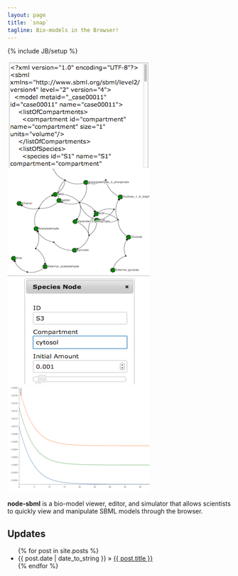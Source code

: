 ```yaml
---
layout: page
title: `snap` 
tagline: Bio-models in the Browser!
---
```

{% include JB/setup %}

<div id="examples">
    <a class="example" href="assets/images/a.png">
        <img src="assets/images/a.png">
    </a>    
    <a class="example" href="assets/images/b.png">
        <img src="assets/images/b.png">
    </a>    
    <a class="example" href="assets/images/c.png">
        <img src="assets/images/c.png">
    </a>
    <a class="example" href="assets/images/d.png">
        <img src="assets/images/d.png">
    </a>    
</div>

**node-sbml** is a bio-model viewer, editor, and simulator that allows scientists to quickly view and manipulate SBML models through the browser.   

**Updates**
------------------------------------

<ul class="posts">
  {% for post in site.posts %}
    <li><span>{{ post.date | date_to_string }}</span> &raquo; <a href="{{ BASE_PATH }}{{ post.url }}">{{ post.title }}</a></li>
  {% endfor %}
</ul>
